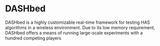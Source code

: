 # DASHbed
DASHbed is a highly customizable real-time framework for testing HAS algorithms in a wireless environment. Due to its low memory requirement, DASHbed offers a means of running large-scale experiments with a hundred competing players
